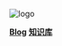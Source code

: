 ![logo](https://mzbswh.github.io/images/nameImgs/mbw1.png)

[**Blog**](https://mzbswh.github.io/blog/)
[**知识库**](https://mzbswh.github.io/knowledge/)
<br>
<!-- [**开启探索之旅**](README.md) -->
